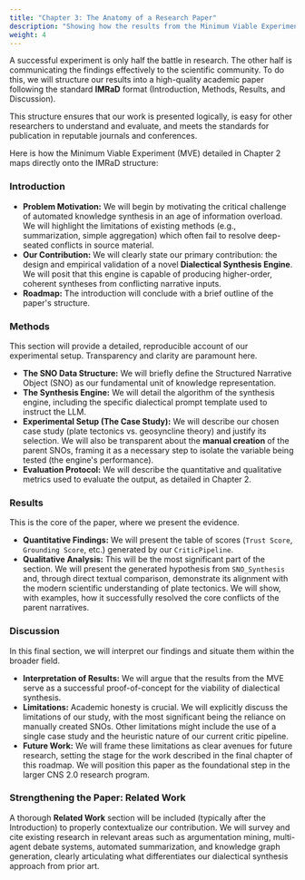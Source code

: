 ```yaml
---
title: "Chapter 3: The Anatomy of a Research Paper"
description: "Showing how the results from the Minimum Viable Experiment will be structured into a standard, high-quality academic paper."
weight: 4
---
```


A successful experiment is only half the battle in research. The other half is communicating the findings effectively to the scientific community. To do this, we will structure our results into a high-quality academic paper following the standard **IMRaD** format (Introduction, Methods, Results, and Discussion).

This structure ensures that our work is presented logically, is easy for other researchers to understand and evaluate, and meets the standards for publication in reputable journals and conferences.

Here is how the Minimum Viable Experiment (MVE) detailed in Chapter 2 maps directly onto the IMRaD structure:

### Introduction

*   **Problem Motivation:** We will begin by motivating the critical challenge of automated knowledge synthesis in an age of information overload. We will highlight the limitations of existing methods (e.g., summarization, simple aggregation) which often fail to resolve deep-seated conflicts in source material.
*   **Our Contribution:** We will clearly state our primary contribution: the design and empirical validation of a novel **Dialectical Synthesis Engine**. We will posit that this engine is capable of producing higher-order, coherent syntheses from conflicting narrative inputs.
*   **Roadmap:** The introduction will conclude with a brief outline of the paper's structure.

### Methods

This section will provide a detailed, reproducible account of our experimental setup. Transparency and clarity are paramount here.
*   **The SNO Data Structure:** We will briefly define the Structured Narrative Object (SNO) as our fundamental unit of knowledge representation.
*   **The Synthesis Engine:** We will detail the algorithm of the synthesis engine, including the specific dialectical prompt template used to instruct the LLM.
*   **Experimental Setup (The Case Study):** We will describe our chosen case study (plate tectonics vs. geosyncline theory) and justify its selection. We will also be transparent about the **manual creation** of the parent SNOs, framing it as a necessary step to isolate the variable being tested (the engine's performance).
*   **Evaluation Protocol:** We will describe the quantitative and qualitative metrics used to evaluate the output, as detailed in Chapter 2.

### Results

This is the core of the paper, where we present the evidence.
*   **Quantitative Findings:** We will present the table of scores (`Trust Score`, `Grounding Score`, etc.) generated by our `CriticPipeline`.
*   **Qualitative Analysis:** This will be the most significant part of the section. We will present the generated hypothesis from `SNO_Synthesis` and, through direct textual comparison, demonstrate its alignment with the modern scientific understanding of plate tectonics. We will show, with examples, how it successfully resolved the core conflicts of the parent narratives.

### Discussion

In this final section, we will interpret our findings and situate them within the broader field.
*   **Interpretation of Results:** We will argue that the results from the MVE serve as a successful proof-of-concept for the viability of dialectical synthesis.
*   **Limitations:** Academic honesty is crucial. We will explicitly discuss the limitations of our study, with the most significant being the reliance on manually created SNOs. Other limitations might include the use of a single case study and the heuristic nature of our current critic pipeline.
*   **Future Work:** We will frame these limitations as clear avenues for future research, setting the stage for the work described in the final chapter of this roadmap. We will position this paper as the foundational step in the larger CNS 2.0 research program.

### Strengthening the Paper: Related Work

A thorough **Related Work** section will be included (typically after the Introduction) to properly contextualize our contribution. We will survey and cite existing research in relevant areas such as argumentation mining, multi-agent debate systems, automated summarization, and knowledge graph generation, clearly articulating what differentiates our dialectical synthesis approach from prior art.
